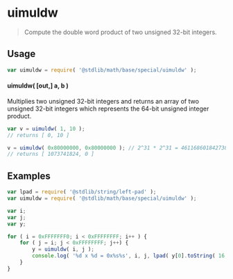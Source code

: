 <!--

@license Apache-2.0

Copyright (c) 2018 The Stdlib Authors.

Licensed under the Apache License, Version 2.0 (the "License");
you may not use this file except in compliance with the License.
You may obtain a copy of the License at

   http://www.apache.org/licenses/LICENSE-2.0

Unless required by applicable law or agreed to in writing, software
distributed under the License is distributed on an "AS IS" BASIS,
WITHOUT WARRANTIES OR CONDITIONS OF ANY KIND, either express or implied.
See the License for the specific language governing permissions and
limitations under the License.

-->

# uimuldw

> Compute the double word product of two unsigned 32-bit integers.

<section class="intro">

</section>

<!-- /.intro -->

<section class="usage">

## Usage

```javascript
var uimuldw = require( '@stdlib/math/base/special/uimuldw' );
```

#### uimuldw( \[out,] a, b )

Multiplies two unsigned 32-bit integers and returns an array of two unsigned 32-bit integers which represents the 64-bit unsigned integer product.

```javascript
var v = uimuldw( 1, 10 );
// returns [ 0, 10 ]

v = uimuldw( 0x80000000, 0x80000000 ); // 2^31 * 2^31 = 4611686018427388000 => 32-bit integer overflow
// returns [ 1073741824, 0 ]
```

</section>

<!-- /.usage -->

<section class="examples">

## Examples

<!-- eslint no-undef: "error" -->

```javascript
var lpad = require( '@stdlib/string/left-pad' );
var uimuldw = require( '@stdlib/math/base/special/uimuldw' );

var i;
var j;
var y;

for ( i = 0xFFFFFFF0; i < 0xFFFFFFFF; i++ ) {
    for ( j = i; j < 0xFFFFFFFF; j++) {
        y = uimuldw( i, j );
        console.log( '%d x %d = 0x%s%s', i, j, lpad( y[0].toString( 16 ), 8, '0' ), lpad( y[1].toString( 16 ), 8, '0' ) );
    }
}
```

</section>

<!-- /.examples -->

<section class="links">

</section>

<!-- /.links -->

